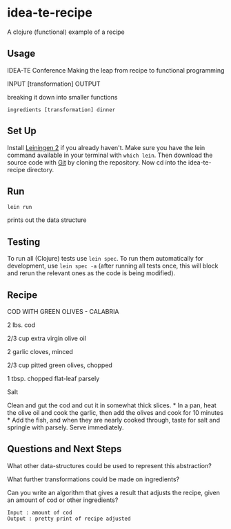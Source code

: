 # idea-te-recipe

A clojure (functional) example of a recipe

## Usage

IDEA-TE Conference
Making the leap from recipe to functional programming

INPUT [transformation] OUTPUT

breaking it down into smaller functions

    ingredients [transformation] dinner

## Set Up

Install [Leiningen 2](https://github.com/technomancy/leiningen) if you already haven't. Make sure you have the lein command available in your terminal with `which lein`. Then download the source code with [Git](http://git-scm.com/downloads) by cloning the repository. Now cd into the idea-te-recipe directory.

## Run

`lein run`

prints out the data structure

## Testing

To run all (Clojure) tests use `lein spec`. To run them automatically for development, use `lein spec -a` (after running all tests once, this will block and rerun the relevant ones as the code is being modified).

## Recipe

COD WITH GREEN OLIVES - CALABRIA

2 lbs. cod

2/3 cup extra virgin olive oil

2 garlic cloves, minced

2/3 cup pitted green olives, chopped

1 tbsp. chopped flat-leaf parsely

Salt

Clean and gut the cod and cut it in somewhat thick slices. *
In a pan, heat the olive oil and cook the garlic, then add the olives and cook for 10 minutes *
Add the fish, and when they are nearly cooked through, taste for salt and springle with parsely.
Serve immediately.

## Questions and Next Steps

What other data-structures could be used to represent this abstraction?

What further transformations could be made on ingredients?

Can you write an algorithm that gives a result
that adjusts the recipe, given an amount of cod or other ingredients?

    Input : amount of cod
    Output : pretty print of recipe adjusted
